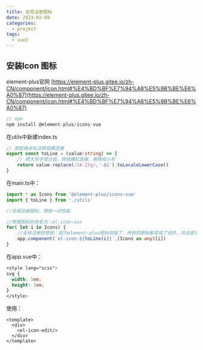 ```yaml
---
title: 全局注册图标
date: 2023-02-09
categories:
  - project
tags:
  - vue3
---
```


## 安装Icon 图标

element-plus官网 [https://element-plus.gitee.io/zh-CN/component/icon.html#%E4%BD%BF%E7%94%A8%E5%9B%BE%E6%A0%87](https://element-plus.gitee.io/zh-CN/component/icon.html#%E4%BD%BF%E7%94%A8%E5%9B%BE%E6%A0%87)

```javascript
// npm
npm install @element-plus/icons-vue
```



在utils中新建index.ts

```typescript
// 把驼峰命名法转成横连接
export const toLine = (value:string) => {
    // 把大写字母分组，转成横杠连接，再转成小写
    return value.replace(/(A-Z)g/,'-$1').toLocaleLowerCase()
}
```

在main.ts中：

```typescript
import * as Icons from '@element-plus/icons-vue'
import { toLine } from './utils'

//全局注册图标，牺牲一点性能

//转换图标的命名为：el-icon-xxx
for( let i in Icons) {
    //全局注册的原因：因为element-plus图标改版了，所有的图标都变成了组件，并且是用svg的形式来展示的
    app.component(`el-icon-${toLine(i)}`,(Icons as any)[i])
}
```

在app.vue中：

```css
<style lang="scss">
svg {
  width: 1em;
  height: 1em;
}
</style>
```

使用：

```vue
<template>
  <div>
    <el-icon-edit/>
  </div>
</template>
```


